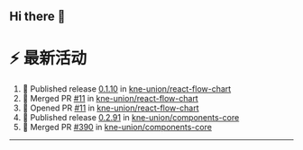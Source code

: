 ## Hi there 👋

<!--

**Here are some ideas to get you started:**

🙋‍♀️ A short introduction - what is your organization all about?
🌈 Contribution guidelines - how can the community get involved?
👩‍💻 Useful resources - where can the community find your docs? Is there anything else the community should know?
🍿 Fun facts - what does your team eat for breakfast?
🧙 Remember, you can do mighty things with the power of [Markdown](https://docs.github.com/github/writing-on-github/getting-started-with-writing-and-formatting-on-github/basic-writing-and-formatting-syntax)
-->


# ⚡ 最新活动

<!--START_SECTION:activity-->
1. 🚀 Published release [0.1.10](https://github.com/kne-union/react-flow-chart/releases/tag/0.1.10) in [kne-union/react-flow-chart](https://github.com/kne-union/react-flow-chart)
2. 🎉 Merged PR [#11](https://github.com/kne-union/react-flow-chart/pull/11) in [kne-union/react-flow-chart](https://github.com/kne-union/react-flow-chart)
3. 💪 Opened PR [#11](https://github.com/kne-union/react-flow-chart/pull/11) in [kne-union/react-flow-chart](https://github.com/kne-union/react-flow-chart)
4. 🚀 Published release [0.2.91](https://github.com/kne-union/components-core/releases/tag/0.2.91) in [kne-union/components-core](https://github.com/kne-union/components-core)
5. 🎉 Merged PR [#390](https://github.com/kne-union/components-core/pull/390) in [kne-union/components-core](https://github.com/kne-union/components-core)
<!--END_SECTION:activity-->

---
